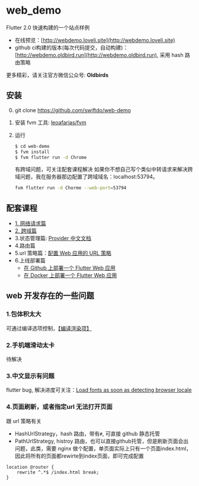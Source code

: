 # web_demo

Flutter 2.0 快速构建的一个站点样例

* 在线预览：[http://webdemo.loveli.site](http://webdemo.loveli.site)
* github ci构建的版本(每次代码提交，自动构建)：[http://webdemo.oldbird.run](http://webdemo.oldbird.run), 采用 hash 路由策略

更多精彩，请关注官方微信公众号: **Oldbirds**


## 安装

0. git clone https://github.com/swiftdo/web-demo
1. 安装 fvm 工具: [leoafarias/fvm](https://github.com/leoafarias/fvm)
2. 运行 

   ```sh
   $ cd web-demo
   $ fvm install
   $ fvm flutter run -d Chrome
   ```
   有跨域问题，可关注配套课程解决
   如果你不想自己写个类似中转请求来解决跨域问题，我在服务器那边配置了跨域域名：localhost:53794。
   
   ```sh
   fvm flutter run -d Chorme --web-port=53794
   ```

## 配套课程

* [1. 网络请求篇](https://juejin.cn/post/6940962419355156494)
* [2. 跨域篇](https://juejin.cn/post/6941744845803225102)
* 3.状态管理篇: [Provider 中文文档](https://github.com/rrousselGit/provider/blob/master/resources/translations/zh-CN/README.md)
* 4.路由篇
* 5.url 策略篇：[配置 Web 应用的 URL 策略](https://flutter.cn/docs/development/ui/navigation/url-strategies)
* 6.上线部署篇
    * [在 Github 上部署一个 Flutter Web 应用](https://oldbird.run/flutter/t5-flutter-web-deploy.html#flutter-web)
    * [在 Docker 上部署一个 Flutter Web 应用](https://oldbird.run/flutter/t6-docker-web-deploy.html)


## web 开发存在的一些问题

### 1.包体积太大

可通过编译选项控制，[【编译渲染项】](https://flutter.cn/docs/development/tools/web-renderers)


### 2.手机端滑动太卡
待解决


### 3.中文显示有问题

flutter bug, 解决进度可关注：[Load fonts as soon as detecting browser locale](https://github.com/flutter/flutter/issues/77023)


### 4.页面刷新，或者指定url 无法打开页面

跟 url 策略有关

* HashUrlStrategy，hash 路由，带有`#`, 可直接 github 静态托管
* PathUrlStrategy, histroy 路由，也可以直接github托管，但是刷新页面会出问题，此类，需要 nginx 做个配置，单页面实际上只有一个页面index.html，因此将所有的页面都rewirte到index页面，即可完成配置

```nginx
location @router {
    rewrite ^.*$ /index.html break;
} 
```
